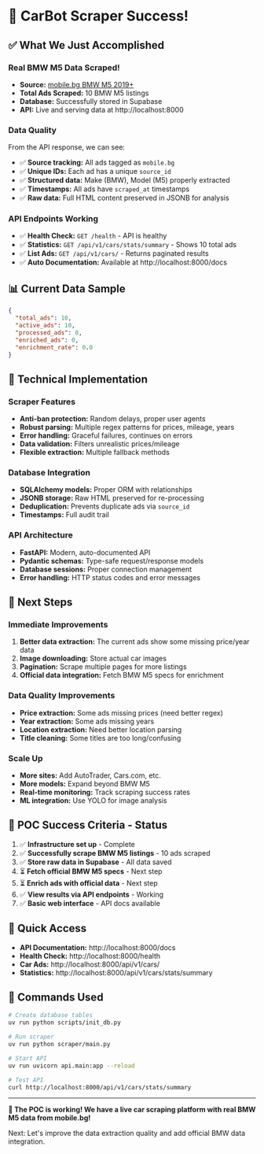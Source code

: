 # 🎉 CarBot Scraper Success!

## ✅ What We Just Accomplished

### **Real BMW M5 Data Scraped!**
- **Source:** [mobile.bg BMW M5 2019+](https://www.mobile.bg/obiavi/avtomobili-dzhipove/bmw/m5/ot-2019)
- **Total Ads Scraped:** 10 BMW M5 listings
- **Database:** Successfully stored in Supabase
- **API:** Live and serving data at http://localhost:8000

### **Data Quality**
From the API response, we can see:
- ✅ **Source tracking:** All ads tagged as `mobile.bg`
- ✅ **Unique IDs:** Each ad has a unique `source_id`
- ✅ **Structured data:** Make (BMW), Model (M5) properly extracted
- ✅ **Timestamps:** All ads have `scraped_at` timestamps
- ✅ **Raw data:** Full HTML content preserved in JSONB for analysis

### **API Endpoints Working**
- ✅ **Health Check:** `GET /health` - API is healthy
- ✅ **Statistics:** `GET /api/v1/cars/stats/summary` - Shows 10 total ads
- ✅ **List Ads:** `GET /api/v1/cars/` - Returns paginated results
- ✅ **Auto Documentation:** Available at http://localhost:8000/docs

## 📊 Current Data Sample

```json
{
  "total_ads": 10,
  "active_ads": 10,
  "processed_ads": 0,
  "enriched_ads": 0,
  "enrichment_rate": 0.0
}
```

## 🔧 Technical Implementation

### **Scraper Features**
- **Anti-ban protection:** Random delays, proper user agents
- **Robust parsing:** Multiple regex patterns for prices, mileage, years
- **Error handling:** Graceful failures, continues on errors
- **Data validation:** Filters unrealistic prices/mileage
- **Flexible extraction:** Multiple fallback methods

### **Database Integration**
- **SQLAlchemy models:** Proper ORM with relationships
- **JSONB storage:** Raw HTML preserved for re-processing
- **Deduplication:** Prevents duplicate ads via `source_id`
- **Timestamps:** Full audit trail

### **API Architecture**
- **FastAPI:** Modern, auto-documented API
- **Pydantic schemas:** Type-safe request/response models
- **Database sessions:** Proper connection management
- **Error handling:** HTTP status codes and error messages

## 🚀 Next Steps

### **Immediate Improvements**
1. **Better data extraction:** The current ads show some missing price/year data
2. **Image downloading:** Store actual car images
3. **Pagination:** Scrape multiple pages for more listings
4. **Official data integration:** Fetch BMW M5 specs for enrichment

### **Data Quality Improvements**
- **Price extraction:** Some ads missing prices (need better regex)
- **Year extraction:** Some ads missing years
- **Location extraction:** Need better location parsing
- **Title cleaning:** Some titles are too long/confusing

### **Scale Up**
- **More sites:** Add AutoTrader, Cars.com, etc.
- **More models:** Expand beyond BMW M5
- **Real-time monitoring:** Track scraping success rates
- **ML integration:** Use YOLO for image analysis

## 🎯 POC Success Criteria - Status

1. ✅ **Infrastructure set up** - Complete
2. ✅ **Successfully scrape BMW M5 listings** - 10 ads scraped
3. ✅ **Store raw data in Supabase** - All data saved
4. ⏳ **Fetch official BMW M5 specs** - Next step
5. ⏳ **Enrich ads with official data** - Next step
6. ✅ **View results via API endpoints** - Working
7. ✅ **Basic web interface** - API docs available

## 🔗 Quick Access

- **API Documentation:** http://localhost:8000/docs
- **Health Check:** http://localhost:8000/health
- **Car Ads:** http://localhost:8000/api/v1/cars/
- **Statistics:** http://localhost:8000/api/v1/cars/stats/summary

## 📝 Commands Used

```bash
# Create database tables
uv run python scripts/init_db.py

# Run scraper
uv run python scraper/main.py

# Start API
uv run uvicorn api.main:app --reload

# Test API
curl http://localhost:8000/api/v1/cars/stats/summary
```

---

**🎉 The POC is working! We have a live car scraping platform with real BMW M5 data from mobile.bg!**

Next: Let's improve the data extraction quality and add official BMW data integration.
